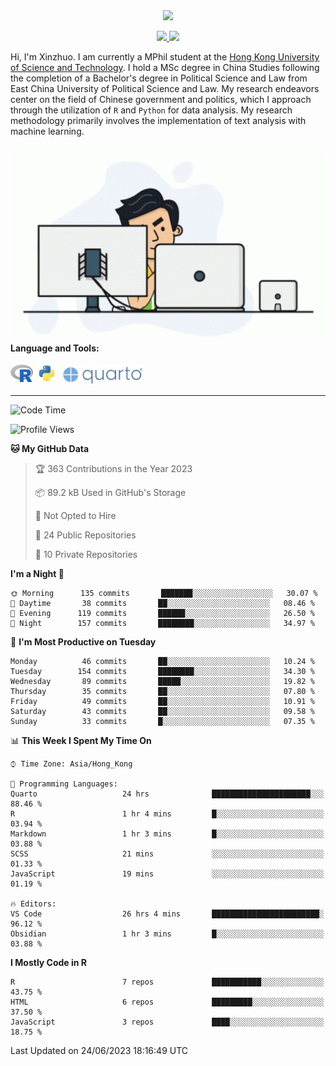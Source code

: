 <div align='center'>
<img src='https://readme-typing-svg.herokuapp.com?font=ubuntu&color=4d3900&center=true&lines=HKUST+Mphil+in+SOSC;Focus+on+China;Code+for+PoliSci'/>
</div>

<p align='center'>
 <a href='https://www.linkedin.com/in/xinzhuo-huang-5161011ba/' target='_blank'>
        <img src='https://img.shields.io/badge/linkedin%20-%230077B5.svg?&style=for-the-badge&logo=linkedin&logoColor=white'/>
    </a>
 <a href='https://twitter.com/HsinchoH' target='_blank'>
        <img src='https://img.shields.io/badge/Twitter-1DA1F2?style=for-the-badge&logo=twitter&logoColor=white'/>
    </a>
    </p>
    
Hi, I'm Xinzhuo. I am currently a MPhil student at the [Hong Kong University of Science and Technology](https://sosc.hkust.edu.hk/node/613). I hold a MSc degree in China Studies following the completion of a Bachelor's degree in Political Science and Law from East China University of Political Science and Law. My research endeavors center on the field of Chinese government and politics, which I approach through the utilization of `R` and `Python` for data analysis. My research methodology primarily involves the implementation of text analysis with machine learning.




<img align='right' src="https://github.com/xinzhuohkust/xinzhuohkust/blob/main/programmer.gif" width="590">



**Language and Tools:**  

<code><img height="36" src="https://raw.githubusercontent.com/github/explore/80688e429a7d4ef2fca1e82350fe8e3517d3494d/topics/r/r.png"></code>
<code><img height="36" src="https://raw.githubusercontent.com/github/explore/80688e429a7d4ef2fca1e82350fe8e3517d3494d/topics/python/python.png"></code>
<code><img height="32" src="https://github.com/quarto-dev/quarto-r/blob/main/man/figures/quarto.png"></code>

---
<!--START_SECTION:waka-->
![Code Time](http://img.shields.io/badge/Code%20Time-656%20hrs%2056%20mins-blue)

![Profile Views](http://img.shields.io/badge/Profile%20Views-0-blue)

**🐱 My GitHub Data** 

> 🏆 363 Contributions in the Year 2023
 > 
> 📦 89.2 kB Used in GitHub's Storage 
 > 
> 🚫 Not Opted to Hire
 > 
> 📜 24 Public Repositories 
 > 
> 🔑 10 Private Repositories  
 > 
**I'm a Night 🦉** 

```text
🌞 Morning      135 commits       ███████░░░░░░░░░░░░░░░░░░   30.07 % 
🌆 Daytime       38 commits       ██░░░░░░░░░░░░░░░░░░░░░░░   08.46 % 
🌃 Evening      119 commits       ██████░░░░░░░░░░░░░░░░░░░   26.50 % 
🌙 Night        157 commits       ████████░░░░░░░░░░░░░░░░░   34.97 % 

```
📅 **I'm Most Productive on Tuesday** 

```text
Monday          46 commits       ██░░░░░░░░░░░░░░░░░░░░░░░   10.24 % 
Tuesday        154 commits       ████████░░░░░░░░░░░░░░░░░   34.30 % 
Wednesday       89 commits       █████░░░░░░░░░░░░░░░░░░░░   19.82 % 
Thursday        35 commits       ██░░░░░░░░░░░░░░░░░░░░░░░   07.80 % 
Friday          49 commits       ██░░░░░░░░░░░░░░░░░░░░░░░   10.91 % 
Saturday        43 commits       ██░░░░░░░░░░░░░░░░░░░░░░░   09.58 % 
Sunday          33 commits       █░░░░░░░░░░░░░░░░░░░░░░░░   07.35 % 

```


📊 **This Week I Spent My Time On** 

```text
⌚︎ Time Zone: Asia/Hong_Kong

💬 Programming Languages: 
Quarto                   24 hrs              ██████████████████████░░░   88.46 % 
R                        1 hr 4 mins         █░░░░░░░░░░░░░░░░░░░░░░░░   03.94 % 
Markdown                 1 hr 3 mins         █░░░░░░░░░░░░░░░░░░░░░░░░   03.88 % 
SCSS                     21 mins             ░░░░░░░░░░░░░░░░░░░░░░░░░   01.33 % 
JavaScript               19 mins             ░░░░░░░░░░░░░░░░░░░░░░░░░   01.19 % 

🔥 Editors: 
VS Code                  26 hrs 4 mins       ████████████████████████░   96.12 % 
Obsidian                 1 hr 3 mins         █░░░░░░░░░░░░░░░░░░░░░░░░   03.88 % 

```

**I Mostly Code in R** 

```text
R                        7 repos             ███████████░░░░░░░░░░░░░░   43.75 % 
HTML                     6 repos             █████████░░░░░░░░░░░░░░░░   37.50 % 
JavaScript               3 repos             ████░░░░░░░░░░░░░░░░░░░░░   18.75 % 

```



 Last Updated on 24/06/2023 18:16:49 UTC
<!--END_SECTION:waka-->
    
    
    
    
    
    
    
    
